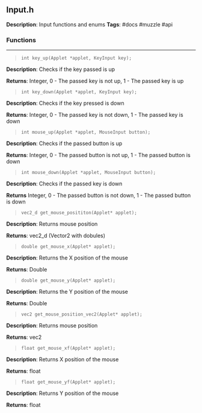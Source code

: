 ## Input.h
**Description**: Input functions and enums
**Tags**: #docs #muzzle #api

### Functions
***

> `int key_up(Applet *applet, KeyInput key);`

**Description**: Checks if the key passed is up

**Returns**: Integer, 0 - The passed key is not up, 1 - The passed key is up

> `int key_down(Applet *applet, KeyInput key);`

**Description**: Checks if the key pressed is down

**Returns**: Integer, 0 - The passed key is not down, 1 - The passed key is down

> `int mouse_up(Applet *applet, MouseInput button);`

**Description**:  Checks if the passed button is up

**Returns**: Integer, 0 - The passed button is not up, 1 - The passed button is down

> `int mouse_down(Applet *applet, MouseInput button);`

**Description**: Checks if the passed key is down

**Returns** Integer, 0 - The passed button is not down, 1 - The passed button is down

> `vec2_d get_mouse_posititon(Applet* applet);`

**Description**: Returns mouse position

**Returns**: vec2_d (Vector2 with dobules)

> `double get_mouse_x(Applet* applet);`

**Description**: Returns the X position of the mouse

**Returns**: Double

> `double get_mouse_y(Applet* applet);`

**Description**: Returns the Y position of the mouse

**Returns**: Double

> `vec2 get_mouse_position_vec2(Applet* applet);`

**Description**: Returns mouse position

**Returns**: vec2

> `float get_mouse_xf(Applet* applet);`

**Description**: Returns X position of the mouse

**Returns**: float

> `float get_mouse_yf(Applet* applet);`

**Description**: Returns Y position of the mouse

**Returns**: float